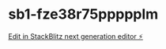 # sb1-fze38r75ppppplm

[Edit in StackBlitz next generation editor ⚡️](https://stackblitz.com/~/github.com/ArthurPhyto/sb1-fze38r75ppppplm)